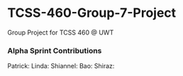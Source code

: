 # TCSS-460-Group-7-Project
Group Project for TCSS 460 @ UWT 

### Alpha Sprint Contributions
Patrick: 
Linda: 
Shiannel: 
Bao: 
Shiraz: 